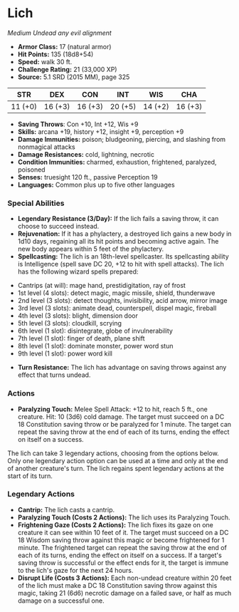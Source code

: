# Lich

*Medium* *Undead* *any evil alignment*

- **Armor Class:** 17 (natural armor)
- **Hit Points:** 135 (18d8+54)
- **Speed:** walk 30 ft.
- **Challenge Rating:** 21 (33,000 XP)
- **Source:** 5.1 SRD (2015 MM), page 325

| STR | DEX | CON | INT | WIS | CHA |
| --- | --- | --- | --- | --- | --- |
| 11 (+0) | 16 (+3) | 16 (+3) | 20 (+5) | 14 (+2) | 16 (+3) |

- **Saving Throws**: Con +10, Int +12, Wis +9
- **Skills:** arcana +19, history +12, insight +9, perception +9
- **Damage Immunities:** poison; bludgeoning, piercing, and slashing from nonmagical attacks
- **Damage Resistances:** cold, lightning, necrotic
- **Condition Immunities:** charmed, exhaustion, frightened, paralyzed, poisoned
- **Senses:** truesight 120 ft., passive Perception 19
- **Languages:** Common plus up to five other languages

### Special Abilities

- **Legendary Resistance (3/Day):** If the lich fails a saving throw, it can choose to succeed instead.
- **Rejuvenation:** If it has a phylactery, a destroyed lich gains a new body in 1d10 days, regaining all its hit points and becoming active again. The new body appears within 5 feet of the phylactery.
- **Spellcasting:** The lich is an 18th-level spellcaster. Its spellcasting ability is Intelligence (spell save DC 20, +12 to hit with spell attacks). The lich has the following wizard spells prepared:

* Cantrips (at will): mage hand, prestidigitation, ray of frost
* 1st level (4 slots): detect magic, magic missile, shield, thunderwave
* 2nd level (3 slots): detect thoughts, invisibility, acid arrow, mirror image
* 3rd level (3 slots): animate dead, counterspell, dispel magic, fireball
* 4th level (3 slots): blight, dimension door
* 5th level (3 slots): cloudkill, scrying
* 6th level (1 slot): disintegrate, globe of invulnerability
* 7th level (1 slot): finger of death, plane shift
* 8th level (1 slot): dominate monster, power word stun
* 9th level (1 slot): power word kill
- **Turn Resistance:** The lich has advantage on saving throws against any effect that turns undead.

### Actions

- **Paralyzing Touch:** Melee Spell Attack: +12 to hit, reach 5 ft., one creature. Hit: 10 (3d6) cold damage. The target must succeed on a DC 18 Constitution saving throw or be paralyzed for 1 minute. The target can repeat the saving throw at the end of each of its turns, ending the effect on itself on a success.

The lich can take 3 legendary actions, choosing from the options below. Only one legendary action option can be used at a time and only at the end of another creature's turn. The lich regains spent legendary actions at the start of its turn.

### Legendary Actions

- **Cantrip:** The lich casts a cantrip.
- **Paralyzing Touch (Costs 2 Actions):** The lich uses its Paralyzing Touch.
- **Frightening Gaze (Costs 2 Actions):** The lich fixes its gaze on one creature it can see within 10 feet of it. The target must succeed on a DC 18 Wisdom saving throw against this magic or become frightened for 1 minute. The frightened target can repeat the saving throw at the end of each of its turns, ending the effect on itself on a success. If a target's saving throw is successful or the effect ends for it, the target is immune to the lich's gaze for the next 24 hours.
- **Disrupt Life (Costs 3 Actions):** Each non-undead creature within 20 feet of the lich must make a DC 18 Constitution saving throw against this magic, taking 21 (6d6) necrotic damage on a failed save, or half as much damage on a successful one.
